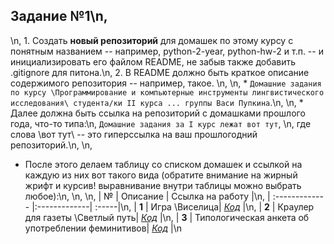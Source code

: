 ## Задание №1\n,
\n,
    1. Создать **новый репозиторий** для домашек по этому курсу с понятным названием -- например, python-2-year, python-hw-2 и т.п. -- и инициализировать его файлом README, не забыв также добавить .gitignore для питона.\n,
    2. В README должно быть краткое описание содержимого репозитория -- например, такое. \n,
    \n,
        * `Домашние задания по курсу \Программирование и компьютерные инструменты лингвистического исследования\ студента/ки II курса ... группы Васи Пупкина`.\n,
    \n,
        * Далее должна быть ссылка на репозиторий с домашками прошлого года, что-то типа:\n,
          `Домашние задания за I курс лежат вот тут`, \n,
          где слова \вот тут\ -- это гиперссылка на ваш прошлогодний репозиторий.\n,
\n,
* После этого делаем таблицу со списком домашек и ссылкой на каждую из них вот такого вида (обратите внимание на жирный жрифт и курсив! выравнивание внутри таблицы можно выбрать любое):\n,
\n,
\n,
|  №      | Описание    | Ссылка на работу |\n,
| :------------- |:-------------| :-----|\n,
| **1**    | Игра \Виселица\| [*Код*](https://www.github.com) |\n,
| **2**    | Краулер для газеты \Светлый путь\| [*Код*](https://www.github.com) |\n,
| **3**    | Типологическая анкета об употреблении феминитивов| [*Код*](https://www.github.com) |\n
